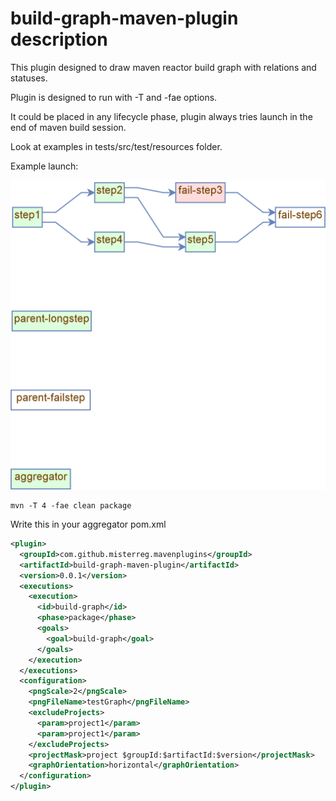 # build-graph-maven-plugin description
This plugin designed to draw maven reactor build graph with relations and statuses.

Plugin is designed to run with -T and -fae options.

It could be placed in any lifecycle phase, plugin always tries launch in the end of maven build session.
   
Look at examples in tests/src/test/resources folder.

Example launch:

![sample build graph](https://github.com/misterreg/build-graph-maven-plugin/blob/master/documentation/sample.png "sample build graph")

```
mvn -T 4 -fae clean package
```
Write this in your aggregator pom.xml
```xml
<plugin>
  <groupId>com.github.misterreg.mavenplugins</groupId>
  <artifactId>build-graph-maven-plugin</artifactId>
  <version>0.0.1</version>
  <executions>
    <execution>
      <id>build-graph</id>
      <phase>package</phase>
      <goals>
        <goal>build-graph</goal>
      </goals>
    </execution>
  </executions>
  <configuration>
    <pngScale>2</pngScale>
    <pngFileName>testGraph</pngFileName>
    <excludeProjects>
      <param>project1</param>
      <param>project1</param>
    </excludeProjects>
    <projectMask>project $groupId:$artifactId:$version</projectMask>
    <graphOrientation>horizontal</graphOrientation>
  </configuration>
</plugin>
```
